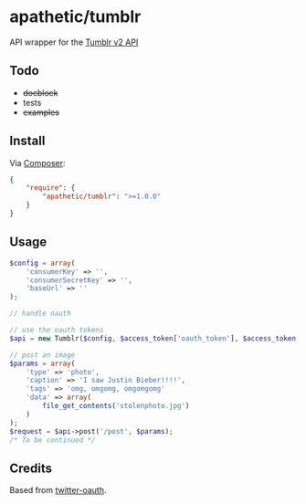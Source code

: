 # apathetic/tumblr

API wrapper for the [Tumblr v2 API](www.tumblr.com/api_docs)

Todo
-----
 - <del>docblock</del>
 - tests
 - <del>examples</del>

Install
-----
Via [Composer](http://getcomposer.org):

```json
{
    "require": {
        "apathetic/tumblr": ">=1.0.0"
    }
}
```

Usage
----

```php
$config = array(
    'consumerKey' => '',
    'consumerSecretKey' => '',
    'baseUrl' => ''
);

// handle oauth

// use the oauth tokens
$api = new Tumblr($config, $access_token['oauth_token'], $access_token['oauth_token_secret']);

// post an image
$params = array(
	'type' => 'photo',
	'caption' => 'I saw Justin Bieber!!!!',
	'tags' => 'omg, omgomg, omgomgomg'
	'data' => array(
		file_get_contents('stolenphoto.jpg')
	)
);
$request = $api->post('/post', $params);
/* To be continued */
```

Credits
---

Based from [twitter-oauth](https://github.com/ruudk/twitteroauth/).